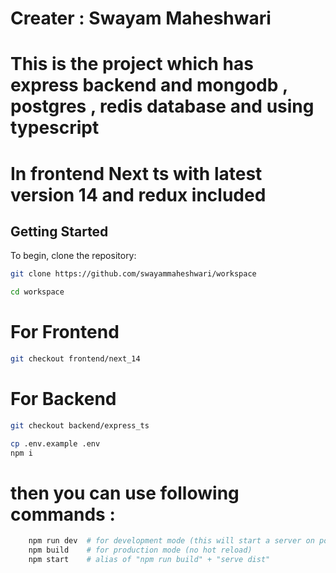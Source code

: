 # Creater : Swayam Maheshwari

# This is the project which has express backend and mongodb , postgres , redis database  and using typescript 
# In frontend Next ts with latest version 14 and redux included

## Getting Started

To begin, clone the repository:

```bash
git clone https://github.com/swayammaheshwari/workspace
```

```bash
cd workspace
```
# For Frontend

```bash
git checkout frontend/next_14
```

# For Backend

```bash
git checkout backend/express_ts
```

```bash
cp .env.example .env
npm i
```

# then you can use following commands :

```bash
    npm run dev  # for development mode (this will start a server on port 5000)
    npm build    # for production mode (no hot reload)
    npm start    # alias of "npm run build" + "serve dist"
```
